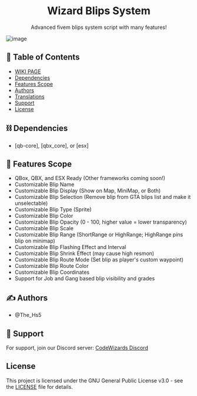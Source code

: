 <h1 align="center">Wizard Blips System</h1>

<p align="center"> Advanced fivem blips system script with many features!
    <br> 
</p>

![image](https://github.com/CodeWizardsDev/wizard-blips/assets/94300419/4af4413d-394c-4f9a-8a97-132027f0884c)


## 📝 Table of Contents

- [WIKI PAGE](https://code-wizards.gitbook.io/codewizards/blips-system/informations)
- [Dependencies](#dependencies)
- [Features Scope](#feature_scope)
- [Authors](#authors)
- [Translations](#trans)
- [Support](#support)
- [License](#license)


## ⛓️ Dependencies <a name = "dependencies"></a>

- [qb-core], [qbx_core], or [esx]

## 🚀 Features Scope <a name = "feature_scope"></a>

- QBox, QBX, and ESX Ready (Other frameworks coming soon!)
- Customizable Blip Name
- Customizable Blip Display (Show on Map, MiniMap, or Both)
- Customizable Blip Selection (Remove blip from GTA blips list and make it unselectable)
- Customizable Blip Type (Sprite)
- Customizable Blip Color
- Customizable Blip Opacity (0 - 100, higher value = lower transparency)
- Customizable Blip Scale
- Customizable Blip Range (ShortRange or HighRange; HighRange pins blip on minimap)
- Customizable Blip Flashing Effect and Interval
- Customizable Blip Shrink Effect (may cause high resmon)
- Customizable Blip Route Mode (Set blip as player's custom waypoint)
- Customizable Blip Route Color
- Customizable Blip Coordinates
- Support for Job and Gang based blip visibility and grades


## ✍️ Authors <a name = "authors"></a>
- @The_Hs5

## 🤝 Support <a name = "support"></a>
For support, join our Discord server: [CodeWizards Discord](https://discord.gg/ZBvacHyczY)

## License <a name = "license"></a>
This project is licensed under the GNU General Public License v3.0 - see the [LICENSE](LICENSE) file for details.
